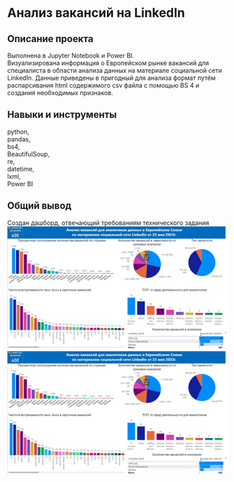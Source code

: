 # Анализ вакансий на LinkedIn
## Описание проекта
Выполнена в Jupyter Notebook и Power BI.\
Визуализирована информация о Европейском рынке вакансий для специалиста в области анализа данных на материале социальной сети LinkedIn.
Данные приведены в пригодный для анализа формат путём распарсивания html содержимого csv файла с помощью BS 4 и создания необходимых признаков.
## Навыки и инструменты
python,\
pandas,\
bs4,\
BeautifulSoup,\
re,\
datetime,\
lxml,\
Power BI
## Общий вывод
Создан дашборд, отвечающий требованиям технического задания
![Скрин дашборда вкладка 1](/LinkedIn/dashboard_1.jpg)
![Скрин дашборда вкладка 2](/LinkedIn/dashboard_1.jpg)
